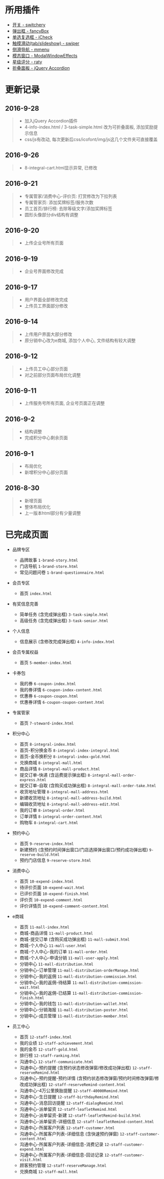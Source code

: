 # 所用插件

- [开关 - switchery](http://abpetkov.github.io/switchery/)
- [弹出框 - fancyBox](http://fancyapps.com/fancybox/)
- [单选复选框 - iCheck](http://www.bootcss.com/p/icheck/)
- [触摸滑动(tab/slideshow) - swiper](http://www.swiper.com.cn/api/index.html)
- [侧滑导航 - mmenu](http://mmenu.frebsite.nl/)
- [模态窗口 - ModalWindowEffects](https://github.com/codrops/ModalWindowEffects)
- [星级评分 - raty](http://wbotelhos.com/raty)
- [折叠面板 - jQuery Accordion](https://vctrfrnndz.github.io/jquery-accordion/)

# 更新记录

## 2016-9-28

> - 加入jQuery Accordion插件
> - 4-info-index.html / 3-task-simple.html 改为可折叠面板, 添加奖励提示信息
> - css/js有改动, 每次更新后css/icofont/img/js这几个文件夹可直接覆盖

## 2016-9-26

> - 8-integral-cart.html显示异常, 已修改

## 2016-9-21

> - 专属管家/消费中心-评价页: 打赏修改为下拉列表
> - 专属管家页: 添加奖牌标签/服务次数
> - 员工首页/排行榜: 去除等级文字/添加奖牌标签
> - 圆形头像部分div结构有调整

## 2016-9-20

> - 上传企业号所有页面

## 2016-9-19

> - 企业号界面修改完成

## 2016-9-17

> - 用户界面全部修改完成
> - 上传员工界面部分修改

## 2016-9-14

> - 上传用户界面大部分修改
> - 原分销中心改为e商城, 添加个人中心, 文件结构有较大调整

## 2016-9-12

> - 上传员工中心部分页面
> - 对之前部分页面布局优化调整

## 2016-9-11

> - 上传服务号所有页面, 企业号页面正在调整

## 2016-9-2

> - 结构调整
> - 完成积分中心剩余页面

## 2016-9-1

> - 布局优化
> - 新增积分中心部分页面

## 2016-8-30

> - 新增页面
> - 整体布局优化
> - 上一版本html部分有少量调整

# 已完成页面

- 品牌专区

  - 品牌故事 `1-brand-story.html`
  - 门店导航 `1-brand-store.html`
  - 常见问题问卷 `1-brand-questionnaire.html`

- 会员专区

  - 首页 `index.html`

- 有奖信息完善

  - 简单任务 (含完成弹出框) `3-task-simple.html`
  - 高级任务 (含完成弹出框) `3-task-senior.html`

- 个人信息

  - 信息展示 (含修改完成弹出框) `4-info-index.html`

- 会员专属权益

  - 首页 `5-member-index.html`

- 卡券包

  - 我的券 `6-coupon-index.html`
  - 我的券详情 `6-coupon-index-content.html`
  - 优惠券 `6-coupon-coupon.html`
  - 优惠券详情 `6-coupon-coupon-content.html`

- 专属管家

  - 首页 `7-steward-index.html`

- 积分中心

  - 首页 `8-integral-index.html`
  - 首页-积分换金币 `8-integral-index-integral.html`
  - 首页-金币换积分 `8-integral-index-gold.html`
  - 兑换商城 `8-integral-mall.html`
  - 商品详情 `8-integral-mall-product.html`
  - 提交订单-快递 (含运费提示弹出框) `8-integral-mall-order-express.html`
  - 提交订单-自取 (含购买成功弹出框) `8-integral-mall-order-take.html`
  - 收货地址管理 `8-integral-mall-address.html`
  - 新建收货地址 `8-integral-mall-address-build.html`
  - 编辑收货地址 `8-integral-mall-address-edit.html`
  - 我的订单 `8-integral-order.html`
  - 订单详情 `8-integral-order-content.html`
  - 购物车 `8-integral-cart.html`

- 预约中心

  - 首页 `9-reserve-index.html`
  - 新建预约 (含预约时间弹出窗口/门店选择弹出窗口/预约成功弹出框) `9-reserve-build.html`
  - 预约门店信息 `9-reserve-store.html`

- 消费中心

  - 首页 `10-expend-index.html`
  - 待评价页面 `10-expend-wait.html`
  - 已评价页面 `10-expend-finish.html`
  - 评价页 `10-expend-comment.html`
  - 评价详情页 `10-expend-comment-content.html`

- e商城
  - 首页 `11-mall-index.html`
  - 商城-商品详情 `11-mall-product.html`
  - 商城-提交订单 (含购买成功弹出框) `11-mall-submit.html`
  - 商城-个人中心 `11-mall-user.html`
  - 商城-个人中心-我的订单 `11-mall-order.html`
  - 商城-个人中心-申请分销 `11-mall-user-apply.html`
  - 分销中心 `11-mall-distribution.html`
  - 分销中心-订单管理 `11-mall-distribution-orderManage.html`
  - 分销中心-我的返佣 `11-mall-distribution-commission.html`
  - 分销中心-我的返佣-待结算 `11-mall-distribution-commission-wait.html`
  - 分销中心-我的返佣-已结算 `11-mall-distribution-commission-finish.html`
  - 分销中心-我的钱包 `11-mall-distribution-wallet.html`
  - 分销中心-分销海报 `11-mall-distribution-poster.html`
  - 分销中心-成员管理 `11-mall-distribution-member.html`

- 员工中心
  - 首页 `12-staff-index.html`
  - 我的业绩 `12-staff-achievement.html`
  - 我的金币 `12-staff-gold.html`
  - 排行榜 `12-staff-ranking.html`
  - 沟通中心 `12-staff-communicate.html`
  - 沟通中心-预约提醒 (含预约状态修改弹窗/修改成功弹出框) `12-staff-reserveRemind.html`
  - 沟通中心-预约提醒-预约详情 (含预约状态修改弹窗/预约时间修改弹窗/修改成功弹出框) `12-staff-reserveRemind-content.html`
  - 沟通中心-4万公里换胎提醒 `12-staff-40000Remind.html`
  - 沟通中心-生日提醒 `12-staff-birthdayRemind.html`
  - 沟通中心-消息回访提醒 `12-staff-dialogRemind.html`
  - 沟通中心-派单留资 `12-staff-leafletRemind.html`
  - 沟通中心-派单留资-新建 `12-staff-leafletRemind-build.html`
  - 沟通中心-派单留资-详细信息 `12-staff-leafletRemind-content.html`
  - 沟通中心-所属客户列表 `12-staff-customer.html`
  - 沟通中心-所属客户列表-详细信息 (含快速预约弹窗) `12-staff-customer-content.html`
  - 沟通中心-所属客户列表-详细信息-消费记录 `12-staff-customer-expend.html`
  - 沟通中心-所属客户列表-详细信息-回访记录 `12-staff-customer-visit.html`
  - 顾客预约管理 `12-staff-reserveManage.html`
  - 兑换商城 `12-staff-mall.html`
